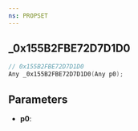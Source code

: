 ```yaml
---
ns: PROPSET
---
```

## _0x155B2FBE72D7D1D0

```c
// 0x155B2FBE72D7D1D0
Any _0x155B2FBE72D7D1D0(Any p0);
```

## Parameters
* **p0**:
